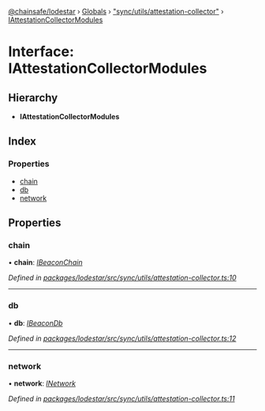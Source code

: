 [@chainsafe/lodestar](../README.md) › [Globals](../globals.md) › ["sync/utils/attestation-collector"](../modules/_sync_utils_attestation_collector_.md) › [IAttestationCollectorModules](_sync_utils_attestation_collector_.iattestationcollectormodules.md)

# Interface: IAttestationCollectorModules

## Hierarchy

* **IAttestationCollectorModules**

## Index

### Properties

* [chain](_sync_utils_attestation_collector_.iattestationcollectormodules.md#chain)
* [db](_sync_utils_attestation_collector_.iattestationcollectormodules.md#db)
* [network](_sync_utils_attestation_collector_.iattestationcollectormodules.md#network)

## Properties

###  chain

• **chain**: *[IBeaconChain](_chain_interface_.ibeaconchain.md)*

*Defined in [packages/lodestar/src/sync/utils/attestation-collector.ts:10](https://github.com/ChainSafe/lodestar/blob/533caff9e/packages/lodestar/src/sync/utils/attestation-collector.ts#L10)*

___

###  db

• **db**: *[IBeaconDb](_db_api_beacon_interface_.ibeacondb.md)*

*Defined in [packages/lodestar/src/sync/utils/attestation-collector.ts:12](https://github.com/ChainSafe/lodestar/blob/533caff9e/packages/lodestar/src/sync/utils/attestation-collector.ts#L12)*

___

###  network

• **network**: *[INetwork](_network_interface_.inetwork.md)*

*Defined in [packages/lodestar/src/sync/utils/attestation-collector.ts:11](https://github.com/ChainSafe/lodestar/blob/533caff9e/packages/lodestar/src/sync/utils/attestation-collector.ts#L11)*

